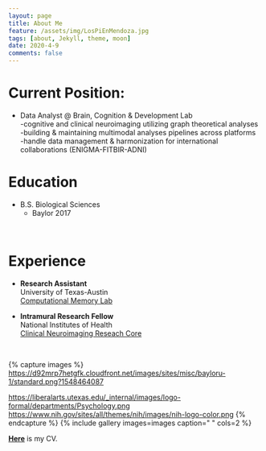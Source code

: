 ```yaml
---
layout: page
title: About Me
feature: /assets/img/LosPiEnMendoza.jpg
tags: [about, Jekyll, theme, moon]
date: 2020-4-9
comments: false
---
```

    

# Current Position:

* Data Analyst @ Brain, Cognition & Development Lab <br/>
      -cognitive and clinical neuroimaging utilizing graph theoretical analyses <br/>
      -building & maintaining multimodal analyses pipelines across platforms <br/>
      -handle data management & harmonization for international collaborations (ENIGMA-FITBIR-ADNI) <br/>
       
      

# Education

* B.S. Biological Sciences          <br/>
    - Baylor 2017  
    
         
<br/>
 
# Experience

* **Research Assistant** <br/>
         University of Texas-Austin <br/>
         [Computational Memory Lab](https://www.lewpealab.org/)
    
* **Intramural Research Fellow** <br/>
        National Institutes of Health <br/>
        [Clinical Neuroimaging Reseach Core](https://www.niaaa.nih.gov/clinical-neuroimaging-research-core)


<br/>

{% capture images %}
	https://d92mrp7hetgfk.cloudfront.net/images/sites/misc/bayloru-1/standard.png?1548464087
    
 https://liberalarts.utexas.edu/_internal/images/logo-formal/departments/Psychology.png
    <br/>
  https://www.nih.gov/sites/all/themes/nih/images/nih-logo-color.png
{% endcapture %}
{% include gallery images=images caption=" " cols=2 %}


<a href="https://docs.google.com/document/d/e/2PACX-1vQxkXB8RYdfbmC4PgWSjZ5xLrxcOVZX3iNfXMiKnSuS8vXmG_xud2C21m0wnnl43ftwwnfmz5TaUM8T/pub"><b>Here</b></a> is my CV.

